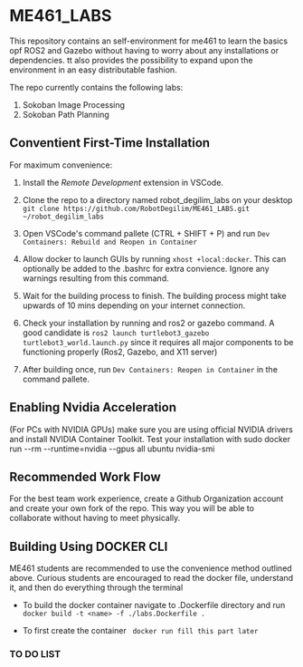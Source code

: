 # ME461_LABS

This repository contains an self-environment for me461 to learn the basics opf ROS2 and Gazebo without having to worry about any installations or dependencies. tt also provides the possibility to expand upon the environment in an easy distributable fashion.

The repo currently contains the following labs:

1. Sokoban Image Processing 
2. Sokoban Path Planning 

## Conventient First-Time Installation 

For maximum convenience:

1. Install the _Remote Development_ extension in VSCode.

2. Clone the repo to a directory named robot_degilim_labs on your desktop ```git clone https://github.com/RobotDegilim/ME461_LABS.git ~/robot_degilim_labs```

3. Open VSCode's command pallete (CTRL + SHIFT + P) and run ```Dev Containers: Rebuild and Reopen in Container```

4. Allow docker to launch GUIs by running ```xhost +local:docker```. This can optionally be added to the .bashrc for extra convience. Ignore any warnings resulting from this command.

5. Wait for the building process to finish. The building process might take upwards of 10 mins depending on your internet connection.

6. Check your installation by running and ros2 or gazebo command. A good candidate is ```ros2 launch turtlebot3_gazebo turtlebot3_world.launch.py``` since it requires all major components to be functioning properly (Ros2, Gazebo, and X11 server)

7. After building once, run ```Dev Containers: Reopen in Container``` in the command pallete.

## Enabling Nvidia Acceleration

(For PCs with NVIDIA GPUs) make sure you are using official NVIDIA drivers and install NVIDIA Container Toolkit. Test your installation with sudo docker run --rm --runtime=nvidia --gpus all ubuntu nvidia-smi

## Recommended Work Flow

For the best team work experience, create a Github Organization account and create your own fork of the repo. This way you will be able to collaborate without having to meet physically. 

## Building Using DOCKER CLI

ME461 students are recommended to use the convenience method outlined above. Curious students are encouraged to read the docker file, understand it, and then do everything through the terminal

- To build the docker container navigate to .Dockerfile directory and run ```docker build -t <name> -f ./labs.Dockerfile .``` 

- To first create the container ``` docker run fill this part later```

### TO DO LIST 


